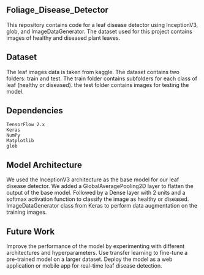 ## Foliage_Disease_Detector
  
  This repository contains code for a leaf disease detector using InceptionV3, glob, and ImageDataGenerator. 
  The dataset used for this project contains images of healthy and diseased plant leaves.

## Dataset

  The leaf images data is taken from kaggle. The dataset contains two folders: train and test. 
  The train folder contains subfolders for each class of leaf (healthy or diseased).
  the test folder contains images for testing the model.

## Dependencies

    TensorFlow 2.x
    Keras
    NumPy
    Matplotlib
    glob

## Model Architecture

  We used the InceptionV3 architecture as the base model for our leaf disease detector. 
  We added a GlobalAveragePooling2D layer to flatten the output of the base model. 
  Followed by a Dense layer with 2 units and a softmax activation function to classify the image as healthy or diseased.
  ImageDataGenerator class from Keras to perform data augmentation on the training images.

## Future Work

  Improve the performance of the model by experimenting with different architectures and hyperparameters.
  Use transfer learning to fine-tune a pre-trained model on a larger dataset.
  Deploy the model as a web application or mobile app for real-time leaf disease detection.
